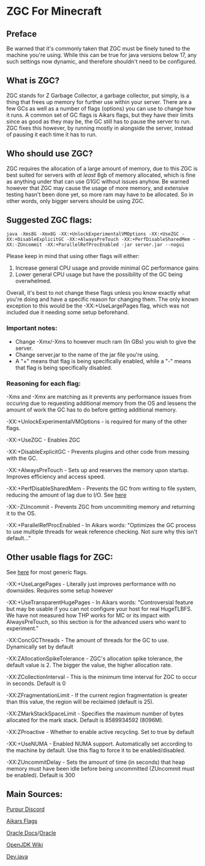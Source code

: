 # ZGC For Minecraft
## Preface
Be warned that it's commonly taken that ZGC must be finely tuned to the machine you're using. While this can be true for java versions below 17, any such settings now dynamic, and therefore shouldn't need to be configured.
## What is ZGC?
ZGC stands for Z Garbage Collector, a garbage collector, put simply, is a thing that frees up memory for further use within your server. There are a few GCs as well as a number of flags (options) you can use to change how it runs. A common set of GC flags is Aikars flags, but they have their limits since as good as they may be, the GC still has to pause the server to run. ZGC fixes this however, by running mostly in alongside the server, instead of pausing it each time it has to run.
## Who should use ZGC?
ZGC requires the allocation of a large amount of memory, due to this ZGC is best suited for servers with *at least* 8gb of memory allocated, which is fine as anything under that can use G1GC without issues anyhow. Be warned however that ZGC may cause the usage of more memory, and extensive testing hasn't been done yet, so more ram may have to be allocated.
So in other words, only bigger servers should be using ZGC.
## Suggested ZGC flags:
``java -Xms8G -Xmx8G -XX:+UnlockExperimentalVMOptions -XX:+UseZGC -XX:+DisableExplicitGC -XX:+AlwaysPreTouch -XX:+PerfDisableSharedMem -XX:-ZUncommit -XX:+ParallelRefProcEnabled -jar server.jar --nogui``

Please keep in mind that using other flags will either:
1. Increase general CPU usage and provide minimal GC performance gains
2. Lower general CPU usage but have the possibility of the GC being overwhelmed.

Overall, it's best to not change these flags unless you know exactly what you're doing and have a specific reason for changing them. The only known exception to this would be the -XX:+UseLargePages flag, which was not included due it needing some setup beforehand.

### Important notes:
- Change -Xmx/-Xms to however much ram (In GBs) you wish to give the server.
- Change server.jar to the name of the jar file you're using.
- A "+" means that flag is being specifically enabled, while a "-" means that flag is being specifically disabled.

### Reasoning for each flag:
-Xms and -Xmx are matching as it prevents any performance issues from occuring due to requesting additional memory from the OS and lessens the amount of work the GC has to do before getting additional memory.

-XX:+UnlockExperimentalVMOptions - is required for many of the other flags.

-XX:+UseZGC - Enables ZGC

-XX:+DisableExplicitGC - Prevents plugins and other code from messing with the GC.

-XX:+AlwaysPreTouch - Sets up and reserves the memory upon startup. Improves efficiency and access speed.

-XX:+PerfDisableSharedMem - Prevents the GC from writing to file system, reducing the amount of lag due to I/O. See [here](https://www.evanjones.ca/jvm-mmap-pause.html)

-XX:-ZUncommit - Prevents ZGC from uncommiting memory and returning it to the OS.

-XX:+ParallelRefProcEnabled - In Aikars words: "Optimizes the GC process to use multiple threads for weak reference checking. Not sure why this isn't default..."

## Other usable flags for ZGC:

See [here](https://www.oracle.com/java/technologies/javase/vmoptions-jsp.html) for most generic flags.

-XX:+UseLargePages - Literally just improves performance with no downsides. Requires some setup however

-XX:+UseTransparentHugePages - In Aikars words: "Controversial feature but may be usable if you can not configure your host for real HugeTLBFS. We have not measured how THP works for MC or its impact with AlwaysPreTouch, so this section is for the advanced users who want to experiment."

-XX:ConcGCThreads - The amount of threads for the GC to use. Dynamically set by default

-XX:ZAllocationSpikeTolerance - ZGC's allocation spike tolerance, the default value is 2. The bigger the value, the higher allocation rate.

-XX:ZCollectionInterval - This is the minimum time interval for ZGC to occur in seconds. Default is 0

-XX:ZFragmentationLimit - If the current region fragmentation is greater than this value, the region will be reclaimed (default is 25).

-XX:ZMarkStackSpaceLimit - Specifies the maximum number of bytes allocated for the mark stack. Default is 8589934592 (8096M).

-XX:ZProactive - Whether to enable active recycling. Set to true by default

-XX:+UseNUMA - Enabled NUMA support. Automatically set according to the machine by default. Use this flag to force it to be enabled/disabled. 

-XX:ZUncommitDelay - Sets the amount of time (in seconds) that heap memory must have been idle before being uncommitted (ZUncommit must be enabled). Default is 300

## Main Sources:
[Purpur Discord](https://discord.gg/purpurmc-685683385313919172)

[Aikars Flags](https://docs.papermc.io/paper/aikars-flags)

[Oracle Docs](https://docs.oracle.com/en/java/javase/17/gctuning/index.html)/[Oracle](https://www.oracle.com/java/technologies/javase/vmoptions-jsp.html)

[OpenJDK Wiki](https://wiki.openjdk.org/display/zgc/Main)

[Dev.java](https://dev.java/learn/jvm/tool/garbage-collection/zgc-overview/)
